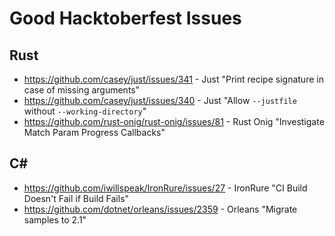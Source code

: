 # Good Hacktoberfest Issues


## Rust
 * <https://github.com/casey/just/issues/341> - Just "Print recipe signature in case of missing arguments"
 * <https://github.com/casey/just/issues/340> - Just "Allow `--justfile` without `--working-directory`"
 * <https://github.com/rust-onig/rust-onig/issues/81> - Rust Onig "Investigate Match Param Progress Callbacks"

## C#

 * <https://github.com/iwillspeak/IronRure/issues/27> - IronRure "CI Build Doesn't Fail if Build Fails"
 * <https://github.com/dotnet/orleans/issues/2359>  - Orleans "Migrate samples to 2.1"
